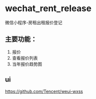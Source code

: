 # wechat_rent_release
微信小程序-房租出租报价登记

## 主要功能：
1. 报价
2. 查看报价列表
3. 当年报价趋势图

## ui
https://github.com/Tencent/weui-wxss
